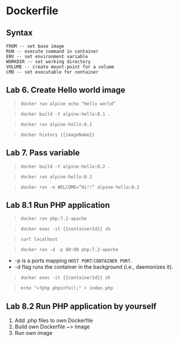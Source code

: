 # Dockerfile

## Syntax

```
FROM -- set base image
RUN -- execute command in container
ENV -- set environment variable
WORKDIR -- set working directory
VOLUME -- create mount-point for a volume
CMD -- set executable for container
```

## Lab 6. Create Hello world image

> `docker run alpine echo “Hello world”`

> `docker build -t alpine-hello:0.1 .`

> `docker run alpine-hello:0.1`

> `docker history {{imageName}}`

## Lab 7. Pass variable

> `docker build -t alpine-hello:0.2 .`

> `docker run alpine-hello:0.2`

> `docker run -e WELCOME=”Hi!!” alpine-hello:0.2`

## Lab 8.1 Run PHP application

> `docker run php:7.2-apache`

> `docker exec -it {{containerId}} sh`

> `curl localhost`

> `docker run -d -p 80:80 php:7.2-apache`

- -p is a ports mapping `HOST PORT`:`CONTAINER PORT`.
- -d flag runs the container in the background (i.e., daemonizes it).

> `docker exec -it {{containerId}} sh`

> `echo "<?php phpinfo();" > index.php`

## Lab 8.2 Run PHP application by yourself 

1. Add .php files to own Dockerfile
2. Build own Dockerfile ~> Image
3. Run own image

